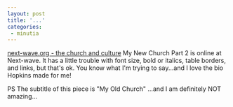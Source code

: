 ```yaml
---
layout: post
title: '...'
categories:
 - minutia
---
```


<a href="http://www.next-wave.org/aug02/my_new_church_pt2.htm">next-wave.org - the church and culture</a> My New Church Part 2 is online at Next-wave. It has a little trouble with font size, bold or italics, table borders, and links, but that's ok. You know what I'm trying to say...and I love the bio Hopkins made for me!

PS The subtitle of this piece is "My Old Church" ...and I am definitely NOT amazing...
